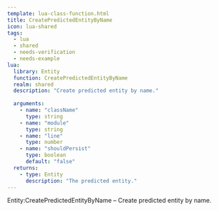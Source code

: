 ```yaml
---
template: lua-class-function.html
title: CreatePredictedEntityByName
icon: lua-shared
tags:
  - lua
  - shared
  - needs-verification
  - needs-example
lua:
  library: Entity
  function: CreatePredictedEntityByName
  realm: shared
  description: "Create predicted entity by name."
  
  arguments:
    - name: "className"
      type: string
    - name: "module"
      type: string
    - name: "line"
      type: number
    - name: "shouldPersist"
      type: boolean
      default: "false"
  returns:
    - type: Entity
      description: "The predicted entity."
---
```


<div class="lua__search__keywords">
Entity:CreatePredictedEntityByName &#x2013; Create predicted entity by name.
</div>
